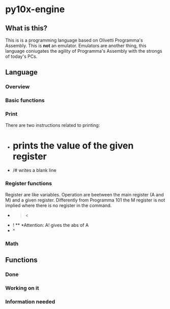 # py10x-engine

## What is this?
This is is a programming language based on Olivetti Programma's Assembly.
This is **not** an emulator. Emulators are another thing, this language coniugates the agility of Programma's Assembly with the strongs of today's PCs.

## Language
### Overview
### Basic functions
### Print
There are two instructions related to printing:
* # prints the value of the given register
* /# writes a blank line
### Register functions
Register are like variables. Operation are beetween the main register (A and M) and a given register. Differently from Programma 101 the M register is not implied where there is no register in the command.
* ><
* !
** *Attention: A! gives the abs of A
* ^

### Math

## Functions
### Done
### Working on it
### Information needed
